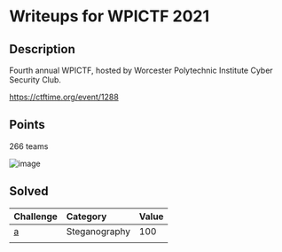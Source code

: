 # Writeups for WPICTF 2021
 

## Description  

Fourth annual WPICTF, hosted by Worcester Polytechnic Institute Cyber Security Club.

https://ctftime.org/event/1288  

## Points  

266 teams

![image](https://user-images.githubusercontent.com/72421091/116014177-862b8f80-a623-11eb-9125-681bd44d5d73.png)



## Solved 

Challenge | Category | Value      
----------|:---------|:-----------
[a](a) | Steganography |  100 
[]() | []() | []()
